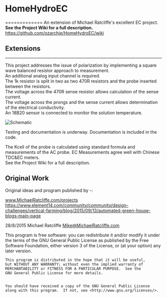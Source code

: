 # HomeHydroEC
=============
An extension of Michael Ratcliffe's excellent EC project.   
<B>See the Project Wiki for a full description.  </B>  
https://github.com/ozarchie/HomeHydroEC/wiki  

## Extensions  
-------------
This project addresses the issue of polarization by implementing a square wave balanced resistor approach to measurement.  
An additional analog input channel is required.  
The 1k resistor is split in two as two 470R resistors and the probe inserted between the resistors.  
The voltage across the 470R sense resistor allows calculation of the sense current.  
The voltage across the prongs and the sense current allows determination of the electrical conductivity.  
An 18B20 sensor is connected to monitor the solution temperature.  

![Schematic](https://cloud.githubusercontent.com/assets/6479143/21031359/c254f52c-bdee-11e6-8f4b-8af198f6637a.png)

Testing and documentation is underway. Documentation is included in the code.  

The Kcell of the probe is calculated using standard formula and measurements of the AC probe. 
EC Measurements agree well with Chinese TDC&EC meters.  
See the Project Wiki for a full description.  

## Original Work  

Original ideas and program published by -:  

www.MichaelRatcliffe.com/projects  
https://www.element14.com/community/community/design-challenges/vertical-farming/blog/2015/09/13/automated-green-house-blogs-main-page  
 
  28/8/2015  Michael Ratcliffe  Mike@MichaelRatcliffe.com
 
 
   This program is free software: you can redistribute it and/or modify
    it under the terms of the GNU General Public License as published by
    the Free Software Foundation, either version 3 of the License, or
    (at your option) any later version.
 
 
    This program is distributed in the hope that it will be useful,
    but WITHOUT ANY WARRANTY; without even the implied warranty of
    MERCHANTABILITY or FITNESS FOR A PARTICULAR PURPOSE.  See the
    GNU General Public License for more details.
 
 
    You should have received a copy of the GNU General Public License
    along with this program.  If not, see <http://www.gnu.org/licenses/>.

